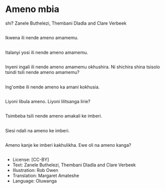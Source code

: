 # Ameno mbia
shi?
Zanele Buthelezi,
Thembani Dladla and
Clare Verbeek

##
Ikwena ili nende ameno
amamemu.


##
Italanyi yosi ili nende
ameno amamemu.


##
Inyeni ingali ili nende
ameno amamemu
okhushira.
Ni shichira shina tsisolo
tsindi tsili nende ameno
amamemu?


##
Ing'ombe ili nende
ameno ka amani
kokhusia.


##
Liyoni libula ameno.
Liyoni lilitsanga lirie?


##
Tsimbeba tsili nende
ameno amakali ke
imberi.


##
Siesi ndali na ameno ke
imberi.


##
Ameno kanje ke imberi
kakhulikha.
Ewe oli na ameno
kanga?


##
* License: [CC-BY]
* Text: Zanele Buthelezi, Thembani Dladla and Clare
Verbeek
* Illustration: Rob Owen
* Translation: Margaret Amateshe
* Language: Oluwanga

